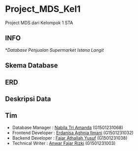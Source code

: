# Project_MDS_Kel1
Project MDS dari Kelompok 1 STA

## INFO
**Database Penjualan Supermarket Istana Langit* 


## Skema Database

## ERD

## Deskripsi Data

## Tim 
+ Database Manager : [Nabila Tri Amanda](https://github.com/nbltriamanda) (G1501231068)
+ Frontend Developer : [Erdanisa Aghnia Ilmani](https://github.com/) (G1501231032)
+ Backend Developer : [Fajar Athallah Yusuf](https://github.com/) (G1501231038)
+ Technical Writer : [Anwar Fajar Rizki](https://github.com/) (G1501231003)
 

 
